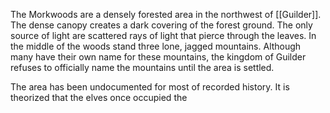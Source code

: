 The Morkwoods are a densely forested area in the northwest of [[Guilder]]. The dense canopy creates a dark covering of the forest ground. The only source of light are scattered rays of light that pierce through the leaves. In the middle of the woods stand three lone, jagged mountains. Although many have their own name for these mountains, the kingdom of Guilder refuses to officially name the mountains until the area is settled. 

The area has been undocumented for most of recorded history. It is theorized that the elves once occupied the  